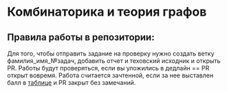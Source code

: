 # Комбинаторика и теория графов
## Правила работы в репозитории:
Для того, чтобы отправить задание на проверку нужно создать ветку фамилия_имя_№задач, добавить отчет и теховский исходник и открыть PR.
Работы будут проверяться, если вы уложились в дедлайн == PR открыт вовремя.
Работа считается зачтенной, если за нее выставлен балл в [таблице](https://docs.google.com/spreadsheets/d/1K8WkEV4PB3G2umx3vAetnIQM2ZNC1Zoi6BjRuWBU28o/edit?usp=sharing) и PR закрыт без замечаний.
